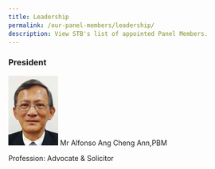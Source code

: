 ```yaml
---
title: Leadership
permalink: /our-panel-members/leadership/
description: View STB's list of appointed Panel Members.
---
```

### President
![mr alfonso ang cheng ann](/images/Our%20Panel%20Members/Leadership/mr-alfonso.jpg) Mr Alfonso Ang Cheng Ann,PBM

Profession: Advocate & Solicitor